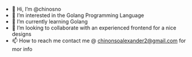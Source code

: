 - 👋 Hi, I’m @chinosno
- 👀 I’m interested in the Golang Programming Language
- 🌱 I’m currently learning Golang
- 💞️ I’m looking to collaborate with an experienced frontend for a nice designs
- 📫 How to reach me contact me @ chinonsoalexander2@gmail.com for mor info

<!---
chinosno/chinosno is a ✨ special ✨ repository because its `README.md` (this file) appears on your GitHub profile.
You can click the Preview link to take a look at your changes.
--->
